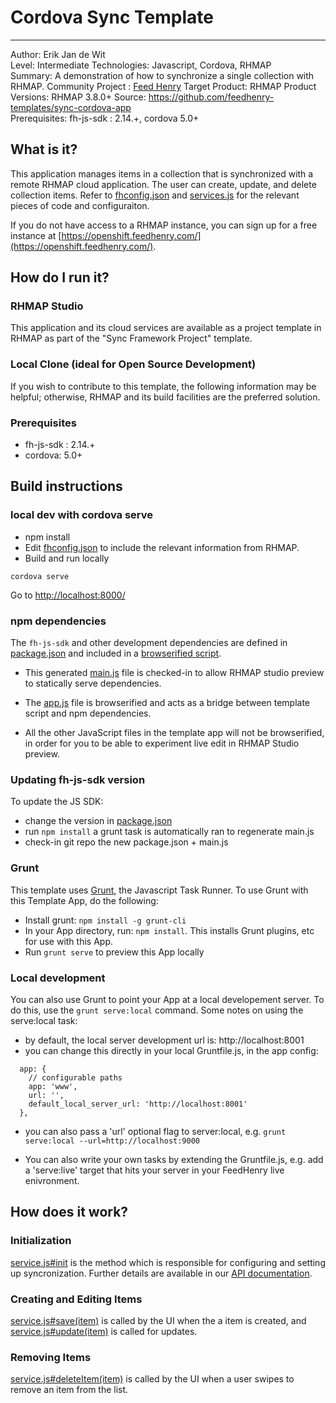 # Cordova Sync Template
---------
Author: Erik Jan de Wit   
Level: Intermediate
Technologies: Javascript, Cordova, RHMAP  
Summary: A demonstration of how to synchronize a single collection with RHMAP.
Community Project : [Feed Henry](http://feedhenry.org)
Target Product: RHMAP
Product Versions: RHMAP 3.8.0+
Source: https://github.com/feedhenry-templates/sync-cordova-app  
Prerequisites: fh-js-sdk : 2.14.+, cordova 5.0+

## What is it?

This application manages items in a collection that is synchronized with a remote RHMAP cloud application.  The user can create, update, and delete collection items.  Refer to [fhconfig.json](www/fhconfig.json) and [services.js](www/js/services.js) for the relevant pieces of code and configuraiton.

If you do not have access to a RHMAP instance, you can sign up for a free instance at [https://openshift.feedhenry.com/](https://openshift.feedhenry.com/).

## How do I run it?  

### RHMAP Studio

This application and its cloud services are available as a project template in RHMAP as part of the "Sync Framework Project" template.

### Local Clone (ideal for Open Source Development)
If you wish to contribute to this template, the following information may be helpful; otherwise, RHMAP and its build facilities are the preferred solution.

###  Prerequisites  
 * fh-js-sdk : 2.14.+
 * cordova: 5.0+

## Build instructions

### local dev with cordova serve
 * npm install
 * Edit [fhconfig.json](www/fhconfig.json) to include the relevant information from RHMAP.  
 * Build and run locally
```
cordova serve  
```
Go to [http://localhost:8000/](http://localhost:8000/)

### npm dependencies
The `fh-js-sdk` and other development dependencies are defined in [package.json](package.json) and included in a [browserified script](www/js/main.js).

* This generated [main.js](www/main.js) file is checked-in to allow RHMAP studio preview to statically serve dependencies.

* The [app.js](www/js/app.js) file is browserified and acts as a bridge between template script and npm dependencies. 

* All the other JavaScript files in the template app will not be browserified, in order for you to be able to experiment live edit in RHMAP Studio preview.

### Updating fh-js-sdk version
To update the JS SDK:
- change the version in [package.json](package.json)
- run `npm install` a grunt task is automatically ran to regenerate main.js
- check-in git repo the new package.json + main.js

### Grunt

This template uses [Grunt](http://gruntjs.com/), the Javascript Task Runner. To use Grunt with this Template App, do the following:

* Install grunt: ```npm install -g grunt-cli```
* In your App directory, run: ```npm install```. This installs Grunt plugins, etc for use with this App.
* Run ```grunt serve``` to preview this App locally


### Local development

You can also use Grunt to point your App at a local developement server. To do this, use the ```grunt serve:local``` command. Some notes on using the serve:local task:

* by default, the local server development url is: http://localhost:8001
* you can change this directly in your local Gruntfile.js, in the app config:

```
  app: {
    // configurable paths
    app: 'www',
    url: '',
    default_local_server_url: 'http://localhost:8001'
  },
```

* you can also pass a 'url' optional flag to server:local, e.g. ```grunt serve:local --url=http://localhost:9000```

* You can also write your own tasks by extending the Gruntfile.js, e.g. add a 'serve:live' target that hits your server in your FeedHenry live enivronment.

## How does it work?

### Initialization

[service.js#init](www/js/services.js#L36) is the method which is responsible for configuring and setting up syncronization.  Further details are available in our [API documentation](http://docs.feedhenry.com/v3/api/api_sync.html).

### Creating and Editing Items

[service.js#save(item)](www/js/services.js#L86) is called by the UI when the a item is created, and [service.js#update(item)](www/js/services.js#L81) is called for updates.

### Removing Items

[service.js#deleteItem(item)](www/js/services.js#L69) is called by the UI when a user swipes to remove an item from the list.
